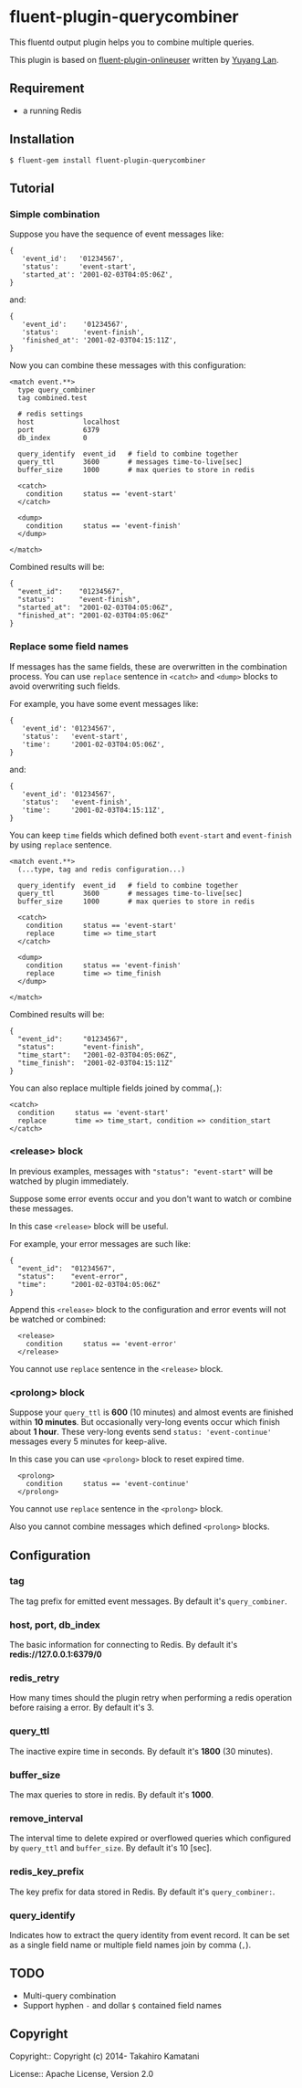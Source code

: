 fluent-plugin-querycombiner
===========================
This fluentd output plugin helps you to combine multiple queries.

This plugin is based on [fluent-plugin-onlineuser](https://github.com/y-lan/fluent-plugin-onlineuser) written by [Yuyang Lan](https://github.com/y-lan).


## Requirement
  * a running Redis

## Installation

```
$ fluent-gem install fluent-plugin-querycombiner
```


## Tutorial
### Simple combination

Suppose you have the sequence of event messages like:

```
{
   'event_id':   '01234567',
   'status':     'event-start',
   'started_at': '2001-02-03T04:05:06Z',
}
```

and:

```
{
   'event_id':    '01234567',
   'status':      'event-finish',
   'finished_at': '2001-02-03T04:15:11Z',
}
```

Now you can combine these messages with this configuration:

```
<match event.**>
  type query_combiner
  tag combined.test

  # redis settings
  host            localhost
  port            6379
  db_index        0

  query_identify  event_id   # field to combine together
  query_ttl       3600       # messages time-to-live[sec]
  buffer_size     1000       # max queries to store in redis

  <catch>
    condition     status == 'event-start'
  </catch>

  <dump>
    condition     status == 'event-finish'
  </dump>

</match>
```

Combined results will be:

```
{
  "event_id":    "01234567",
  "status":      "event-finish",
  "started_at":  "2001-02-03T04:05:06Z",
  "finished_at": "2001-02-03T04:05:06Z"
}
```

### Replace some field names

If messages has the same fields, these are overwritten in the combination process. You can use `replace` sentence in `<catch>` and `<dump>` blocks to avoid overwriting such fields.

For example, you have some event messages like:

```
{
   'event_id': '01234567',
   'status':   'event-start',
   'time':     '2001-02-03T04:05:06Z',
}
```

and:

```
{
   'event_id': '01234567',
   'status':   'event-finish',
   'time':     '2001-02-03T04:15:11Z',
}
```

You can keep `time` fields which defined both `event-start` and `event-finish` by using `replace` sentence.

```
<match event.**>
  (...type, tag and redis configuration...)

  query_identify  event_id   # field to combine together
  query_ttl       3600       # messages time-to-live[sec]
  buffer_size     1000       # max queries to store in redis

  <catch>
    condition     status == 'event-start'
    replace       time => time_start
  </catch>

  <dump>
    condition     status == 'event-finish'
    replace       time => time_finish
  </dump>

</match>
```

Combined results will be:

```
{
  "event_id":     "01234567",
  "status":       "event-finish",
  "time_start":   "2001-02-03T04:05:06Z",
  "time_finish":  "2001-02-03T04:15:11Z"
}
```

You can also replace multiple fields joined by comma(`,`):

```
<catch>
  condition     status == 'event-start'
  replace       time => time_start, condition => condition_start
</catch>
```

### \<release\> block

In previous examples, messages with `"status": "event-start"` will be watched by plugin immediately.

Suppose some error events occur and you don't want to watch or combine these messages.

In this case `<release>` block will be useful.

For example, your error messages are such like:

```
{
  "event_id":  "01234567",
  "status":    "event-error",
  "time":      "2001-02-03T04:05:06Z"
}
```

Append this `<release>` block to the configuration and error events will not be watched or combined:

```
  <release>
    condition     status == 'event-error'
  </release>
```

You cannot use `replace` sentence in the `<release>` block.


### \<prolong\> block

Suppose your `query_ttl` is **600** (10 minutes) and almost events are finished within **10 minutes**. But occasionally very-long events occur which finish about **1 hour**. These very-long events send `status: 'event-continue'` messages every 5 minutes for keep-alive.

In this case you can use `<prolong>` block to reset expired time.

```
  <prolong>
    condition     status == 'event-continue'
  </prolong>
```

You cannot use `replace` sentence in the `<prolong>` block.

Also you cannot combine messages which defined `<prolong>` blocks.


## Configuration

### tag
The tag prefix for emitted event messages. By default it's `query_combiner`.

### host, port, db_index
The basic information for connecting to Redis. By default it's **redis://127.0.0.1:6379/0**

### redis_retry
How many times should the plugin retry when performing a redis operation before raising a error.
By default it's 3.

### query_ttl
The inactive expire time in seconds. By default it's **1800** (30 minutes).

### buffer_size
The max queries to store in redis. By default it's **1000**.

### remove_interval
The interval time to delete expired or overflowed queries which configured by `query_ttl` and `buffer_size`. By default it's 10 [sec].


### redis_key_prefix

The key prefix for data stored in Redis. By default it's `query_combiner:`.

### query_identify

Indicates how to extract the query identity from event record.
It can be set as a single field name or multiple field names join by comma (`,`).


## TODO

- Multi-query combination
- Support hyphen `-` and dollar `$` contained field names


## Copyright

Copyright:: Copyright (c) 2014- Takahiro Kamatani

License:: Apache License, Version 2.0
